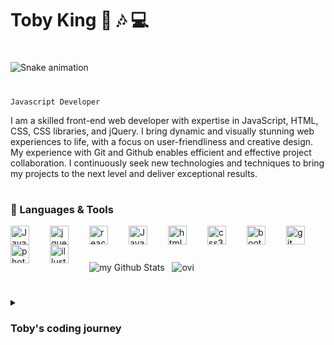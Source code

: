 # Toby King 🌊  🎶  💻 

#

![Snake animation](https://github.com/Tobyking13/github-readme/blob/output/github-contribution-snake.svg)

#

`Javascript Developer` 


I am a skilled front-end web developer with expertise in JavaScript, HTML, CSS, CSS libraries, and jQuery. I bring dynamic and visually stunning web experiences to life, with a focus on user-friendliness and creative design. My experience with Git and Github enables efficient and effective project collaboration. I continuously seek new technologies and techniques to bring my projects to the next level and deliver exceptional results.

#

### 🧰 Languages & Tools

<img align="left" alt="JavaScript" width="30px" style="padding-right:30px" src="https://cdn.jsdelivr.net/gh/devicons/devicon/icons/javascript/javascript-original.svg"/>
<img align="left" alt="jquery" width="30px" style="padding-right:30px" src="https://cdn.jsdelivr.net/gh/devicons/devicon/icons/jquery/jquery-original.svg" />
<img align="left" alt="react" width="30px" style="padding-right:30px" src="https://cdn.jsdelivr.net/gh/devicons/devicon/icons/react/react-original.svg" />
<img align="left" alt="JavaScript" width="30px" style="padding-right:30px" src="https://cdn.jsdelivr.net/gh/devicons/devicon/icons/nodejs/nodejs-original.svg" />
<img align="left" alt="html5" width="30px" style="padding-right:30px" src="https://cdn.jsdelivr.net/gh/devicons/devicon/icons/html5/html5-original.svg" />
<img align="left" alt="css3" width="30px" style="padding-right:30px" src="https://cdn.jsdelivr.net/gh/devicons/devicon/icons/css3/css3-original.svg" />
<img align="left" alt="bootstrap" width="30px" style="padding-right:30px" src="https://cdn.jsdelivr.net/gh/devicons/devicon/icons/bootstrap/bootstrap-original.svg" />
<img align="left" alt="git" width="30px" style="padding-right:30px" src="https://cdn.jsdelivr.net/gh/devicons/devicon/icons/git/git-original.svg" />
<img align="left" alt="photoshop" width="30px" style="padding-right:30px" src="https://cdn.jsdelivr.net/gh/devicons/devicon/icons/photoshop/photoshop-plain.svg" />
<img align="left" alt="illustrator" width="30px" style="padding-right:30px" src="https://cdn.jsdelivr.net/gh/devicons/devicon/icons/illustrator/illustrator-plain.svg" />

<br>

#          

<img align="center" src="https://github-readme-stats.vercel.app/api?username=Tobyking13&include_all_commits=true&count_private=true&show_icons=true&line_height=20&theme=tokyonight" alt="my Github Stats"/>  &nbsp; <img align="center" src="https://github-readme-stats.vercel.app/api/top-langs?username=Tobyking13&show_icons=true&locale=en&layout=compact&theme=tokyonight" alt="ovi" />

#

<details>
<summary><h3>Toby's coding journey </h3></summary>
I am a driven front-end web developer with a passion for coding and design. My love for music and sound engineering, combined with my technical skills, bring a unique perspective to my work. Hailing from London, I am currently residing in Cornwall where I am able to immerse myself in the beauty of the coast while pursuing my passion for web development.

I taught myself the basics of coding and web development, and my passion for the field led me to continue my education by studying front-end web development. My expertise in JavaScript, HTML, CSS, and CSS libraries like Bootstrap and Bulma, enables me to create dynamic and visually stunning websites that engage and delight users. My experience with jQuery, version control and collaboration tools like Git and Github, make me a seasoned professional who is able to work efficiently and effectively on projects, both individually and as part of a team.

I am always pushing the boundaries of what is possible in web development and seeking out new and innovative technologies and techniques. My focus on creating intuitive and user-friendly designs, combined with my technical expertise, allows me to bring a unique combination of creative vision and technical prowess to every project I work on.

If you're looking for a web developer who is truly dedicated to the craft, with a passion for music, and a love of the natural beauty of Cornwall, look no further. I am confident in my ability to bring your vision to life and create a web presence that sets you apart from the competition.

  
